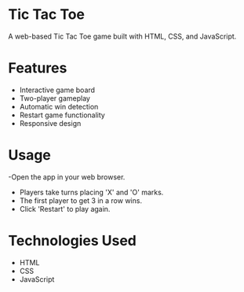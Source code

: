 # Tic Tac Toe
A web-based Tic Tac Toe game built with HTML, CSS, and JavaScript.

# Features
- Interactive game board
- Two-player gameplay
- Automatic win detection
- Restart game functionality
- Responsive design

# Usage
-Open the app in your web browser.
- Players take turns placing 'X' and 'O' marks.
- The first player to get 3 in a row wins.
- Click 'Restart' to play again.

# Technologies Used
- HTML
- CSS
- JavaScript
